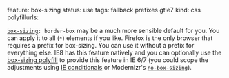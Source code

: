 feature: box-sizing
status: use
tags: fallback prefixes gtie7
kind: css
polyfillurls:

<a href="http://css-tricks.com/box-sizing/">`box-sizing`</a>`: border-box` may be a much more sensible default for you. You can apply it to all (`*`) elements if you like. Firefox is the only browser that requires a prefix for box-sizing. You can use it without a prefix for everything else. IE8 has this feature natively and you can optionally use the [box-sizing polyfill](https://github.com/Schepp/box-sizing-polyfill) to provide this feature in IE 6/7 (you could scope the adjustments using [IE conditionals](http://paulirish.com/2008/conditional-stylesheets-vs-css-hacks-answer-neither/) or Modernizr's <a href="http://www.modernizr.com/download/#-cssclasses-addtest-css_boxsizing">`no-box-sizing`</a>).

